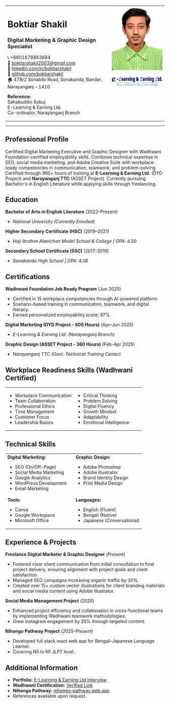 <table>
  <tr>
    <td valign="top" width="65%">
      <h1>Boktiar Shakil</h1>
      <h3>Digital Marketing & Graphic Design Specialist</h3>
      <p>
        📞 +8801878863684<br>
        📧 <a href="mailto:boktiarshakil2003@gmail.com">boktiarshakil2003@gmail.com</a><br>
        💼 <a href="https://www.linkedin.com/in/boktiarshakil">linkedin.com/in/boktiarshakil</a><br>
        🐙 <a href="https://github.com/boktiarshakil">github.com/boktiarshakil</a><br>
        🏠 478/2 Sonabibi Road, Sonakanda, Bandar, Narayanganj – 1410
      </p>
      <p>
        <strong>Reference:</strong><br>
        Sahabuddin Sobuj<br>
        E-Learning & Earning Ltd.<br>
        Co-ordinator, Narayanganj Branch
      </p>
    </td>
    <td valign="top" align="right" width="35%">
      <img src="Passport_photo.JPG" alt="Boktiar Shakil Photo" width="160"><br><br>
      <img src="Badge2.png" alt="Wadhwani Foundation Badge" width="160">
    </td>
  </tr>
</table>

---

## Professional Profile
Certified Digital Marketing Executive and Graphic Designer with Wadhwani Foundation-certified employability skills. Combines technical expertise in SEO, social media marketing, and Adobe Creative Suite with workplace-ready competencies in communication, teamwork, and problem-solving. Certified through 960+ hours of training at **E-Learning & Earning Ltd.** (DYD Project) and **Narayanganj TTC** (ASSET Project). Currently pursuing Bachelor's in English Literature while applying skills through freelancing.

## Education

**Bachelor of Arts in English Literature** (2022–Present)
- *National University (Currently Enrolled)*

**Higher Secondary Certificate (HSC)** (2019–2021)
- *Haji Ibrahim Alamchan Model School & College | GPA: 4.50*

**Secondary School Certificate (SSC)** (2017–2019)
- *Sonakanda High School | GPA: 4.06*

## Certifications

**Wadhwani Foundation Job Ready Program** (Jun 2025)
- Certified in 15 workplace competencies through AI-powered platform.
- Scenario-based training in communication, teamwork, and digital literacy.
- Earned personalized employability score: 97%.

**Digital Marketing (DYD Project - 600 Hours)** (Apr–Jun 2025)
- *E-Learning & Earning Ltd. (Narayanganj Branch)*

**Graphic Design (ASSET Project - 360 Hours)** (Feb–Apr 2025)
- *Narayanganj TTC (Govt. Technical Training Center)*

## Workplace Readiness Skills (Wadhwani Certified)
<table>
  <tr>
    <td valign="top" width="50%">
      <ul>
        <li>Workplace Communication</li>
        <li>Team Collaboration</li>
        <li>Professional Ethics</li>
        <li>Time Management</li>
        <li>Customer Focus</li>
        <li>Leadership Basics</li>
      </ul>
    </td>
    <td valign="top" width="50%">
      <ul>
        <li>Critical Thinking</li>
        <li>Problem Solving</li>
        <li>Digital Fluency</li>
        <li>Growth Mindset</li>
        <li>Adaptability</li>
        <li>Emotional Intelligence</li>
      </ul>
    </td>
  </tr>
</table>

## Technical Skills
<table>
  <tr>
    <td valign="top" width="50%">
      <strong>Digital Marketing:</strong>
      <ul>
        <li>SEO (On/Off-Page)</li>
        <li>Social Media Marketing</li>
        <li>Google Analytics</li>
        <li>WordPress Development</li>
        <li>Email Marketing</li>
      </ul>
    </td>
    <td valign="top" width="50%">
      <strong>Graphic Design:</strong>
      <ul>
        <li>Adobe Photoshop</li>
        <li>Adobe Illustrator</li>
        <li>Brand Identity Design</li>
        <li>Print Media Design</li>
      </ul>
    </td>
  </tr>
  <tr>
    <td valign="top" width="50%">
      <strong>Tools:</strong>
      <ul>
        <li>Canva</li>
        <li>Google Workspace</li>
        <li>Microsoft Office</li>
      </ul>
    </td>
    <td valign="top" width="50%">
      <strong>Languages:</strong>
      <ul>
        <li>English (Fluent)</li>
        <li>Bengali (Native)</li>
        <li>Japanese (Conversational)</li>
      </ul>
    </td>
  </tr>
</table>

## Experience & Projects

**Freelance Digital Marketer & Graphic Designer** (*Present*)
- Fostered clear client communication from initial consultation to final project delivery, ensuring alignment with project goals and client satisfaction.
- Managed SEO campaigns increasing organic traffic by 30%.
- Created over 15+ custom vector illustrations for client branding materials and social media content using Adobe Illustrator.

**Social Media Management Project** (*2025*)
- Enhanced project efficiency and collaboration in cross-functional teams by implementing Wadhwani teamwork methodologies.
- Grew Instagram engagement by 25% through targeted content.

**Nihongo Pathway Project** (*2025–Present*)
- Developed full stack react web app for Bengali-Japanese Language Learner.
- Covering N5 to N1 JLPT level.

## Additional Information
- **Portfolio:** [E-Learning & Earning Ltd Interview](https://www.facebook.com/elaeltd.official/videos/1250340043352093/)
- **Wadhwani Certification:** [Verified Link](https://web.certificate.wfglobal.org/en/certificate?certificateId=68526c5edbb1c63612d7c000)
- **Nihongo Pathway:** [nihongo-pathway.web.app](https://nihongo-pathway.web.app/)
- References available upon request.
